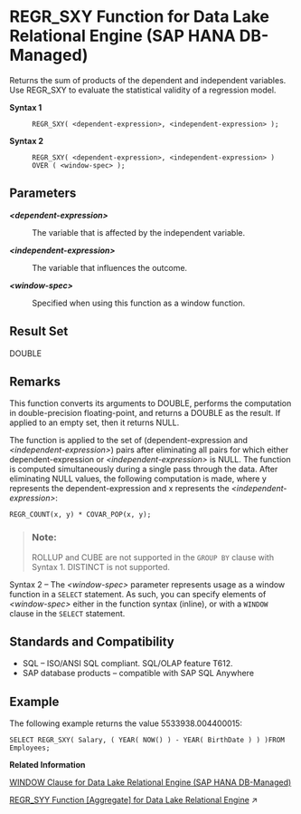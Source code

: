 <!-- loio1af764816b5444808ebdd1d7a87d2518 -->

# REGR\_SXY Function for Data Lake Relational Engine \(SAP HANA DB-Managed\)

Returns the sum of products of the dependent and independent variables. Use REGR\_SXY to evaluate the statistical validity of a regression model.




<dl>
<dt><b>

Syntax 1

</b></dt>
<dd>

```
REGR_SXY( <dependent-expression>, <independent-expression> );
```



</dd><dt><b>

Syntax 2

</b></dt>
<dd>

```
REGR_SXY( <dependent-expression>, <independent-expression> )
OVER ( <window-spec> );
```



</dd>
</dl>



<a name="loio1af764816b5444808ebdd1d7a87d2518__section_iky_wf5_vrb"/>

## Parameters


<dl>
<dt><b>

*<dependent-expression\>*

</b></dt>
<dd>

The variable that is affected by the independent variable.



</dd><dt><b>

*<independent-expression\>*

</b></dt>
<dd>

The variable that influences the outcome.



</dd><dt><b>

*<window-spec\>*

</b></dt>
<dd>

Specified when using this function as a window function.



</dd>
</dl>



<a name="loio1af764816b5444808ebdd1d7a87d2518__section_or5_xf5_vrb"/>

## Result Set

DOUBLE



<a name="loio1af764816b5444808ebdd1d7a87d2518__section_xfg_yf5_vrb"/>

## Remarks

This function converts its arguments to DOUBLE, performs the computation in double-precision floating-point, and returns a DOUBLE as the result. If applied to an empty set, then it returns NULL.

The function is applied to the set of \(dependent-expression and *<independent-expression\>*\) pairs after eliminating all pairs for which either dependent-expression or *<independent-expression\>* is NULL. The function is computed simultaneously during a single pass through the data. After eliminating NULL values, the following computation is made, where y represents the dependent-expression and x represents the *<independent-expression\>*:

```
REGR_COUNT(x, y) * COVAR_POP(x, y);
```

> ### Note:  
> ROLLUP and CUBE are not supported in the `GROUP BY` clause with Syntax 1. DISTINCT is not supported.

Syntax 2 – The *<window-spec\>* parameter represents usage as a window function in a `SELECT` statement. As such, you can specify elements of *<window-spec\>* either in the function syntax \(inline\), or with a `WINDOW` clause in the `SELECT` statement.



<a name="loio1af764816b5444808ebdd1d7a87d2518__section_vfx_yf5_vrb"/>

## Standards and Compatibility

-   SQL – ISO/ANSI SQL compliant. SQL/OLAP feature T612.
-   SAP database products – compatible with SAP SQL Anywhere



<a name="loio1af764816b5444808ebdd1d7a87d2518__section_hm3_zf5_vrb"/>

## Example

The following example returns the value 5533938.004400015:

```
SELECT REGR_SXY( Salary, ( YEAR( NOW() ) - YEAR( BirthDate ) ) )FROM Employees;
```

**Related Information**  


[WINDOW Clause for Data Lake Relational Engine \(SAP HANA DB-Managed\)](../030-sql-statements/window-clause-for-data-lake-relational-engine-sap-hana-db-managed-c83b61b.md "Defines all or part of a window for use with window functions such as AVG and RANK in a SELECT statement.")

[REGR_SYY Function \[Aggregate\] for Data Lake Relational Engine](https://help.sap.com/viewer/19b3964099384f178ad08f2d348232a9/2024_1_QRC/en-US/a57806cb84f21015933dc43a04d2cc9f.html "Returns values that can evaluate the statistical validity of a regression model.") :arrow_upper_right:

